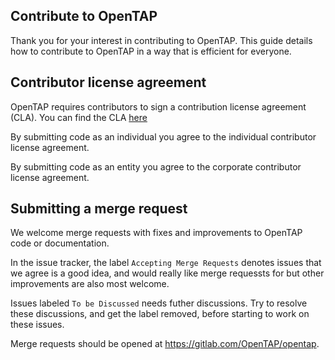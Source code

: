 ## Contribute to OpenTAP

Thank you for your interest in contributing to OpenTAP. This guide details how
to contribute to OpenTAP in a way that is efficient for everyone.

## Contributor license agreement

OpenTAP requires contributors to sign a contribution license agreement (CLA). You can find the CLA [here](http://opentap.io/docs/OpenTAP%20Contributor%20License%20Agreement%2020190515.pdf)

By submitting code as an individual you agree to the
individual contributor license agreement.

By submitting code as an entity you agree to the
corporate contributor license agreement.

## Submitting a merge request

We welcome merge requests with fixes and improvements to OpenTAP code or documentation. 

In the issue tracker, the label `Accepting Merge Requests` denotes issues that we agree is a good idea, and would really like merge requessts for but other improvements are also most welcome.

Issues labeled `To be Discussed` needs futher discussions. Try to resolve these discussions, and get the label removed, before starting to work on these issues. 

Merge requests should be opened at https://gitlab.com/OpenTAP/opentap.